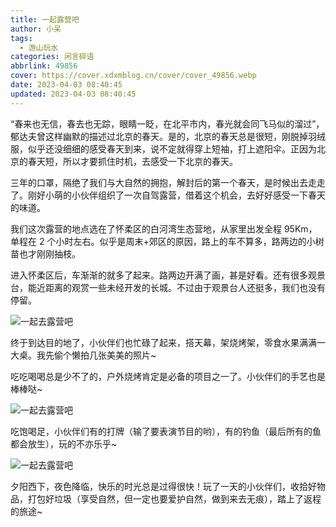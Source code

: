 ```yaml
---
title: 一起露营吧
author: 小呆
tags:
  - 游山玩水
categories: 闲言碎语
abbrlink: 49856
cover: https://cover.xdxmblog.cn/cover/cover_49856.webp
date: 2023-04-03 08:40:45
updated: 2023-04-03 08:40:45
---
```


“春来也无信，春去也无踪，眼睛一眨，在北平市内，春光就会同飞马似的溜过”，郁达夫曾这样幽默的描述过北京的春天。是的，北京的春天总是很短，刚脱掉羽绒服，似乎还没细细的感受春天到来，说不定就得穿上短袖，打上遮阳伞。正因为北京的春天短，所以才要抓住时机，去感受一下北京的春天。

三年的口罩，隔绝了我们与大自然的拥抱，解封后的第一个春天，是时候出去走走了。刚好小萌的小伙伴组织了一次自驾露营，借着这个机会，去好好感受一下春天的味道。

<!--more-->

我们这次露营的地点选在了怀柔区的白河湾生态营地，从家里出发全程 95Km，单程在 2 个小时左右。似乎是周末+郊区的原因，路上的车不算多，路两边的小树苗也才刚刚抽枝。

进入怀柔区后，车渐渐的就多了起来。路两边开满了画，甚是好看。还有很多观景台，能近距离的观赏一些未经开发的长城。不过由于观景台人还挺多，我们也没有停留。

![一起去露营吧](https://img.xdxmblog.cn/images/article_49856_01.jpg)

终于到达目的地了，小伙伴们也忙碌了起来，搭天幕，架烧烤架，零食水果满满一大桌。我先偷个懒拍几张美美的照片~

吃吃喝喝总是少不了的，户外烧烤肯定是必备的项目之一了。小伙伴们的手艺也是棒棒哒~

![一起去露营吧](https://img.xdxmblog.cn/images/article_49856_02.jpg)

吃饱喝足，小伙伴们有的打牌（输了要表演节目的哟），有的钓鱼（最后所有的鱼都会放生），玩的不亦乐乎~

![一起去露营吧](https://img.xdxmblog.cn/images/article_49856_03.jpg)

夕阳西下，夜色降临，快乐的时光总是过得很快！玩了一天的小伙伴们，收拾好物品，打包好垃圾（享受自然，但一定也要爱护自然，做到来去无痕），踏上了返程的旅途~
